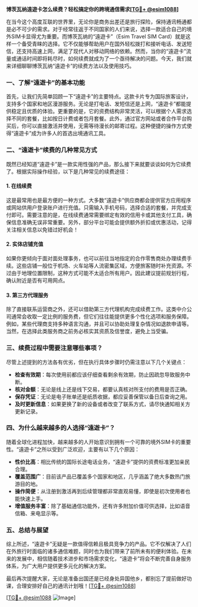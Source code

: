 **博茨瓦纳遠遊卡怎么续费？轻松搞定你的跨境通信需求[[TG💪+ @esim1088](https://t.me/s/esim1088)]**

在当今这个高度互联的世界里，无论你是商务出差还是旅行探险，保持通讯畅通都是必不可少的需求。对于经常往返于不同国家的人们来说，选择一款适合自己的境外SIM卡显得尤为重要。而博茨瓦纳的“遠遊卡”（Esim Travel SIM Card）就是这样一个备受青睐的选择。它不仅能够帮助用户在国外轻松拨打和接听电话、发送短信，还支持高速上网，满足了现代人对移动网络的依赖。然而，当你的“遠遊卡”流量或通话时间即将耗尽时，如何续费就成为了一个亟待解决的问题。今天，我们就来详细聊聊博茨瓦纳“遠遊卡”的续费方法以及使用技巧。

### 一、了解“遠遊卡”的基本功能

首先，让我们先简单回顾一下“遠遊卡”的主要特点。这款卡片专为国际旅客设计，支持多个国家和地区漫游服务。无论是打电话、发短信还是上网，“遠遊卡”都能提供稳定且优质的体验。更重要的是，它的资费结构非常灵活，可以根据个人需求选择不同的套餐，比如按日计费或者包月套餐。此外，通过官方网站或者合作平台购买后，你可以直接激活并使用，无需等待漫长的邮寄过程。这种便捷的操作方式使得“遠遊卡”成为许多人的首选出境通讯工具。

### 二、“遠遊卡”续费的几种常见方式

既然已经知道“遠遊卡”是一款实用性强的产品，那么接下来就要谈谈如何为它续费了。根据实际操作经验，以下是几种常见的续费途径：

#### 1. 在线续费

这是最常用也是最方便的一种方式。大多数“遠遊卡”供应商都会提供官方应用程序或网站供用户登录账户进行充值。只需输入手机号码，选择合适的套餐，并完成支付即可。需要注意的是，在线续费通常需要绑定有效的信用卡或其他支付工具，确保信息准确无误非常重要。另外，部分平台可能会提供额外折扣或优惠活动，记得关注相关信息以免错过好机会！

#### 2. 实体店铺充值

如果你更倾向于面对面处理事务，也可以前往当地指定的合作零售商处办理续费手续。这些店铺一般位于机场、火车站等人流密集区域，方便旅客随时补充资源。不过由于地理位置限制，这种方式可能不太适合所有用户。因此建议提前规划行程，确认附近是否有可用网点。

#### 3. 第三方代理服务

除了直接联系运营商之外，还可以借助第三方代理机构完成续费工作。这类中介公司通常会收取一定比例的服务费，但它们往往能提供更多个性化选项和服务保障。例如，某些代理商支持多种语言沟通，并且可以协助处理复杂情况如退款申请等。当然，在选择此类服务商之前务必核实其资质及信誉度，避免上当受骗。

### 三、续费过程中需要注意哪些事项？

尽管上述提到的方法各有优劣，但在执行具体步骤时仍需注意以下几个关键点：

- **检查有效期**：每次使用前都应该仔细查看剩余有效期，防止因疏忽导致服务中断。
- **核对金额**：无论是线上还是线下交易，都要认真核对所支付的费用是否正确。
- **保存凭证**：无论是电子账单还是纸质收据，都应妥善保管以备日后查询之用。
- **及时更新信息**：如果更换了新的设备或者改变了联系方式，请尽快通知相关方更新记录。

### 四、为什么越来越多的人选择“遠遊卡”？

随着全球化进程加快，越来越多的人开始意识到拥有一个可靠的境外SIM卡的重要性。“遠遊卡”之所以受到广泛欢迎，主要有以下几个原因：

- **性价比高**：相比传统的国际长途电话业务，“遠遊卡”提供的资费标准更加亲民合理。
- **覆盖范围广**：目前该产品已覆盖多个国家和地区，几乎涵盖了绝大多数热门旅游目的地。
- **操作简便**：从注册到激活再到后续管理都非常直观易懂，即使是初次使用者也能快速上手。
- **增值服务丰富**：除了基础通信功能外，还有许多附加价值可供选择，比如语音信箱、来电显示等。

### 五、总结与展望

综上所述，“遠遊卡”无疑是一款值得信赖且极具竞争力的产品。它不仅解决了人们在外旅行时面临的诸多通信难题，同时也为我们带来了前所未有的便利体验。在未来的发展中，相信随着技术进步和市场需求变化，“遠遊卡”将会不断完善自身服务体系，为广大用户提供更多元化的解决方案。

最后再次提醒大家，无论是准备出国还是已经身处异国他乡，都别忘了提前做好功课，合理安排好自己的通讯计划哦！[[TG💪+ @esim1088](https://t.me/s/esim1088)]

[[TG💪+ @esim1088](https://t.me/s/esim1088) ![Image](https://i.postimg.cc/4NQfJmqS/Snipaste-2025-05-13-00-14-12.png)]